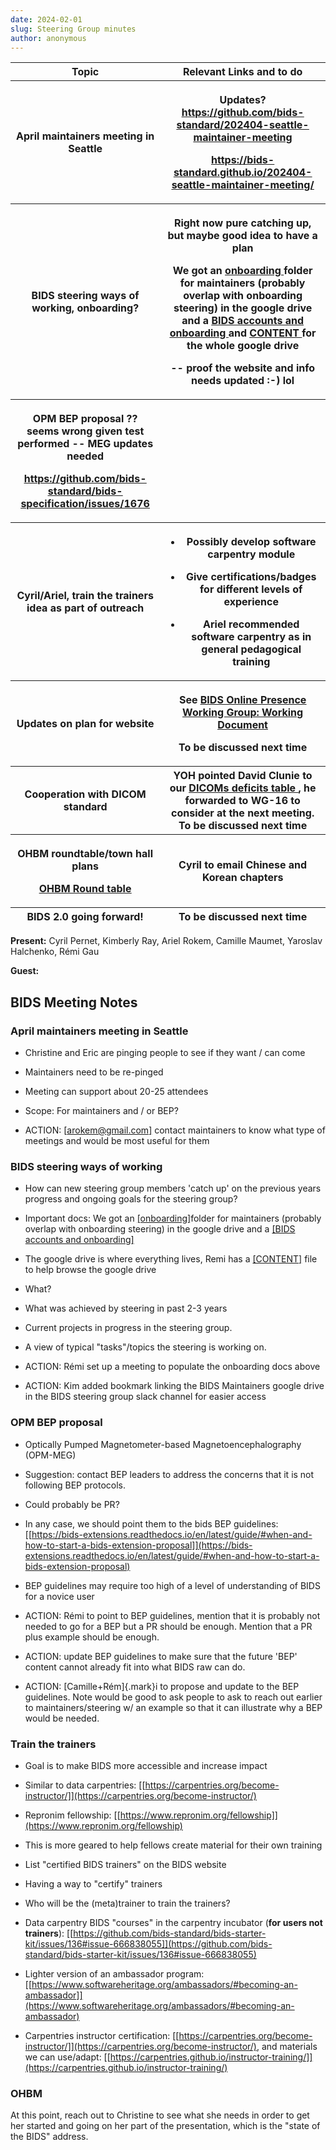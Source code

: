 ```yaml
---
date: 2024-02-01
slug: Steering Group minutes
author: anonymous
---
```


<!-- more -->

<table>
 <colgroup>
  <col style="width: 47%"/>
  <col style="width: 52%"/>
 </colgroup>
 <thead>
  <tr class="header">
   <th>
    <strong>
     Topic
    </strong>
   </th>
   <th>
    <strong>
     Relevant Links and to do
    </strong>
   </th>
  </tr>
  <tr class="odd">
   <th>
    April maintainers meeting in Seattle
   </th>
   <th>
    <p>
     Updates?
     <a href="https://github.com/bids-standard/202404-seattle-maintainer-meeting">
      <u>
       https://github.com/bids-standard/202404-seattle-maintainer-meeting
      </u>
     </a>
    </p>
    <p>
     <a href="https://bids-standard.github.io/202404-seattle-maintainer-meeting/">
      <u>
       https://bids-standard.github.io/202404-seattle-maintainer-meeting/
      </u>
     </a>
    </p>
   </th>
  </tr>
  <tr class="header">
   <th>
    BIDS steering ways of working, onboarding?
   </th>
   <th>
    <p>
     Right now pure catching up, but maybe good idea to have a
plan
    </p>
    <p>
     We got an
     <a href="https://drive.google.com/drive/folders/1yx6VWptjdv1JOe0Ybpb48iMB0bCoG_Ae?usp=drive_link">
      <u>
       onboarding
      </u>
     </a>
     folder
for maintainers (probably overlap with onboarding steering) in the
google drive and a
     <a href="https://docs.google.com/document/d/1vxUglvS_mfqIpHOFUtxYAb79zQTYMYhajc7pQfSqSl0/edit">
      <u>
       BIDS
accounts and onboarding
      </u>
     </a>
     and
     <a href="https://docs.google.com/document/d/1kNcuI-phF_N40m0Kuo9PTTD0K7atz5FOvxhYtQCR1ms/edit#heading=h.cr010sb0buzg">
      <u>
       CONTENT
      </u>
     </a>
     for
the whole google drive
    </p>
    <p>
     -- proof the website and info needs updated :-) lol
    </p>
   </th>
  </tr>
  <tr class="odd">
   <th>
    <p>
     OPM BEP proposal ?? seems wrong given test performed -- MEG
updates needed
    </p>
    <p>
     <a href="https://github.com/bids-standard/bids-specification/issues/1676">
      <u>
       https://github.com/bids-standard/bids-specification/issues/1676
      </u>
     </a>
    </p>
   </th>
   <th>
   </th>
  </tr>
  <tr class="header">
   <th>
    Cyril/Ariel, train the trainers idea as part of outreach
   </th>
   <th>
    <ul>
     <li>
      <p>
       Possibly develop software carpentry module
      </p>
     </li>
     <li>
      <p>
       Give certifications/badges for different levels of
experience
      </p>
     </li>
     <li>
      <p>
       Ariel recommended software carpentry as in general pedagogical
training
      </p>
     </li>
    </ul>
   </th>
  </tr>
  <tr class="odd">
   <th>
    Updates on plan for website
   </th>
   <th>
    <p>
     See
     <a href="https://docs.google.com/document/d/1miuxSWHcSq0CQ-aufe8Ho0IJpJOirUogCd2HNOi5FHY/edit#heading=h.li30raxumiv7">
      <u>
       BIDS
Online Presence Working Group: Working Document
      </u>
     </a>
    </p>
    <p>
     <strong>
      To be discussed next time
     </strong>
    </p>
   </th>
  </tr>
  <tr class="header">
   <th>
    Cooperation with DICOM standard
   </th>
   <th>
    YOH pointed David Clunie to our
    <a href="https://docs.google.com/spreadsheets/u/0/d/1wcal4qi2z14bSKm7lTuqyzb3FdvmCDfXHl0iMhIFeaE/edit">
     <u>
      DICOMs
deficits table
     </u>
    </a>
    , he forwarded to WG-16 to consider at the next
meeting.
    <strong>
     To be discussed next time
    </strong>
   </th>
  </tr>
  <tr class="odd">
   <th>
    <p>
     OHBM roundtable/town hall plans
    </p>
    <p>
     <a href="https://docs.google.com/document/d/1sYXI_uUmkMMZg4OqYRSOCRkb66IZ_qQJbvI-nP3Z024/edit?usp=sharing">
      <u>
       OHBM
Round table
      </u>
     </a>
    </p>
   </th>
   <th>
    Cyril to email Chinese and Korean chapters
   </th>
  </tr>
  <tr class="header">
   <th>
    BIDS 2.0 going forward!
   </th>
   <th>
    <strong>
     To be discussed next time
    </strong>
   </th>
  </tr>
 </thead>
 <tbody>
 </tbody>
</table>

**Present:** Cyril Pernet, Kimberly Ray, Ariel Rokem, Camille Maumet,
Yaroslav Halchenko, Rémi Gau

**Guest:**

## BIDS Meeting Notes

### April maintainers meeting in Seattle

-   Christine and Eric are pinging people to see if they want / can come

-   Maintainers need to be re-pinged

-   Meeting can support about 20-25 attendees

-   Scope: For maintainers and / or BEP?

-   ACTION: [[arokem@gmail.com]](mailto:arokem@gmail.com)
    contact maintainers to know what type of meetings and would be most
    useful for them

### BIDS steering ways of working

-   How can new steering group members \'catch up' on the previous years
    progress and ongoing goals for the steering group?

-   Important docs: We got an
    [[onboarding]](https://drive.google.com/drive/folders/1yx6VWptjdv1JOe0Ybpb48iMB0bCoG_Ae?usp=drive_link)folder
    for maintainers (probably overlap with onboarding steering) in the
    google drive and a [[BIDS accounts and onboarding]](https://docs.google.com/document/d/1vxUglvS_mfqIpHOFUtxYAb79zQTYMYhajc7pQfSqSl0/edit)

-   The google drive is where everything lives, Remi has a
    [[CONTENT]](https://docs.google.com/document/d/1kNcuI-phF_N40m0Kuo9PTTD0K7atz5FOvxhYtQCR1ms/edit#heading=h.cr010sb0buzg)
    file to help browse the google drive

-   What?
-   What was achieved by steering in past 2-3 years
-   Current projects in progress in the steering group.
-   A view of typical \"tasks\"/topics the steering is working on.
-   ACTION: Rémi set up a meeting to populate the onboarding docs above
-   ACTION: Kim added bookmark linking the BIDS Maintainers google drive
    in the BIDS steering group slack channel for easier access

### OPM BEP proposal

-   Optically Pumped Magnetometer-based Magnetoencephalography (OPM-MEG)
-   Suggestion: contact BEP leaders to address the concerns that it is
    not following BEP protocols.

-   Could probably be PR?
-   In any case, we should point them to the bids BEP guidelines:
    [[https://bids-extensions.readthedocs.io/en/latest/guide/#when-and-how-to-start-a-bids-extension-proposal]](https://bids-extensions.readthedocs.io/en/latest/guide/#when-and-how-to-start-a-bids-extension-proposal)

-   BEP guidelines may require too high of a level of understanding of BIDS for a novice user
-   ACTION: Rémi to point to BEP guidelines, mention that it is probably
    not needed to go for a BEP but a PR should be enough. Mention that a
    PR plus example should be enough.

-   ACTION: update BEP guidelines to make sure that the future \'BEP'
    content cannot already fit into what BIDS raw can do.

-   ACTION: [Camille+Rém]{.mark}i to propose and update to the BEP
    guidelines. Note would be good to ask people to ask to reach out
    earlier to maintainers/steering w/ an example so that it can
    illustrate why a BEP would be needed.

### Train the trainers

-   Goal is to make BIDS more accessible and increase impact
-   Similar to data carpentries:
    [[https://carpentries.org/become-instructor/]](https://carpentries.org/become-instructor/)

-   Repronim fellowship:
    [[https://www.repronim.org/fellowship]](https://www.repronim.org/fellowship)

-   This is more geared to help fellows create material for their own training
-   List "certified BIDS trainers" on the BIDS website
-   Having a way to "certify" trainers
-   Who will be the (meta)trainer to train the trainers?
-   Data carpentry BIDS "courses" in the carpentry incubator (**for
    users not trainers**):
    [[https://github.com/bids-standard/bids-starter-kit/issues/136#issue-666838055]](https://github.com/bids-standard/bids-starter-kit/issues/136#issue-666838055)

-   Lighter version of an ambassador program:
    [[https://www.softwareheritage.org/ambassadors/#becoming-an-ambassador]](https://www.softwareheritage.org/ambassadors/#becoming-an-ambassador)

-   Carpentries instructor certification:
    [[https://carpentries.org/become-instructor/]](https://carpentries.org/become-instructor/),
    and materials we can use/adapt:
    [[https://carpentries.github.io/instructor-training/]](https://carpentries.github.io/instructor-training/)

### OHBM

At this point, reach out to Christine to see what she needs in order to
get her started and going on her part of the presentation, which is the
"state of the BIDS" address.
